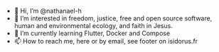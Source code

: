 - 👋 Hi, I’m @nathanael-h
- 👀 I’m interested in freedom, justice, free and open source software, human and environmental ecology, and faith in Jesus.
- 🌱 I’m currently learning Flutter, Docker and Compose
- 📫 How to reach me, here or by email, see footer on isidorus.fr

<!---
nathanael-h/nathanael-h is a ✨ special ✨ repository because its `README.md` (this file) appears on your GitHub profile.
You can click the Preview link to take a look at your changes.
--->
